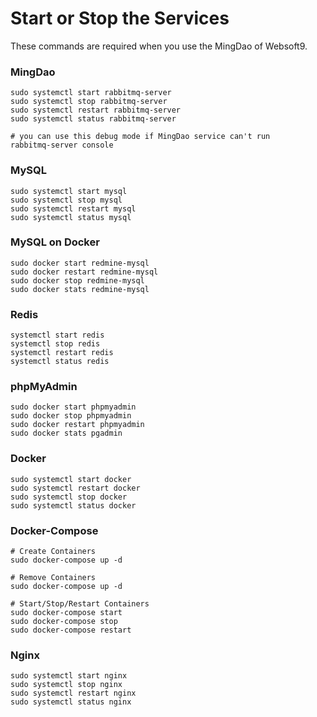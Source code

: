 # Start or Stop the Services

These commands are required when you use the MingDao of Websoft9.

### MingDao

```shell
sudo systemctl start rabbitmq-server
sudo systemctl stop rabbitmq-server
sudo systemctl restart rabbitmq-server
sudo systemctl status rabbitmq-server

# you can use this debug mode if MingDao service can't run
rabbitmq-server console
```

### MySQL

```shell
sudo systemctl start mysql
sudo systemctl stop mysql
sudo systemctl restart mysql
sudo systemctl status mysql
```

### MySQL on Docker

```shell
sudo docker start redmine-mysql
sudo docker restart redmine-mysql
sudo docker stop redmine-mysql
sudo docker stats redmine-mysql
```

### Redis

```shell
systemctl start redis
systemctl stop redis
systemctl restart redis
systemctl status redis
```

### phpMyAdmin

```shell
sudo docker start phpmyadmin
sudo docker stop phpmyadmin
sudo docker restart phpmyadmin
sudo docker stats pgadmin
```

### Docker

```shell
sudo systemctl start docker
sudo systemctl restart docker
sudo systemctl stop docker
sudo systemctl status docker
```

### Docker-Compose
```
# Create Containers
sudo docker-compose up -d

# Remove Containers
sudo docker-compose up -d

# Start/Stop/Restart Containers
sudo docker-compose start
sudo docker-compose stop
sudo docker-compose restart
```

### Nginx

```shell
sudo systemctl start nginx
sudo systemctl stop nginx
sudo systemctl restart nginx
sudo systemctl status nginx
```
